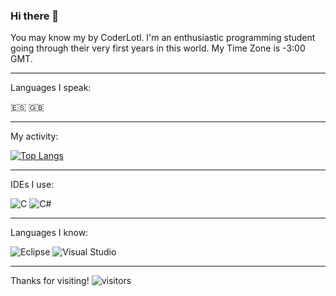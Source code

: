 ### Hi there 👋

You may know my by CoderLotl. I'm an enthusiastic programming student going through their very first years in this world.
My Time Zone is -3:00 GMT.

---

Languages I speak:

:es:
:uk:

---

My activity:

[![Top Langs](https://github-readme-stats.vercel.app/api/top-langs/?username=CoderLotl)](https://github.com/CoderLotl/github-readme-stats)

---

IDEs I use:

![C](https://img.shields.io/badge/c-%2300599C.svg?style=for-the-badge&logo=c&logoColor=white)
![C#](https://img.shields.io/badge/c%23-%23239120.svg?style=for-the-badge&logo=c-sharp&logoColor=white)

---

Languages I know:

![Eclipse](https://img.shields.io/badge/Eclipse-FE7A16.svg?style=for-the-badge&logo=Eclipse&logoColor=white)
![Visual Studio](https://img.shields.io/badge/Visual%20Studio-5C2D91.svg?style=for-the-badge&logo=visual-studio&logoColor=white)

---

Thanks for visiting!
![visitors](https://visitor-badge.glitch.me/badge?page_id=${CoderLotl}.${CoderLotl})

<!--
**CoderLotl/CoderLotl** is a ✨ _special_ ✨ repository because its `README.md` (this file) appears on your GitHub profile.

Here are some ideas to get you started:

- 🔭 I’m currently working on ...
- 🌱 I’m currently learning ...
- 👯 I’m looking to collaborate on ...
- 🤔 I’m looking for help with ...
- 💬 Ask me about ...
- 📫 How to reach me: ...
- 😄 Pronouns: ...
- ⚡ Fun fact: ...
-->
